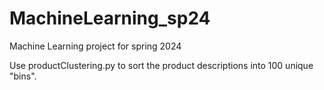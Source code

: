 # MachineLearning_sp24
Machine Learning project for spring 2024

Use productClustering.py to sort the product descriptions into 100 unique "bins".
